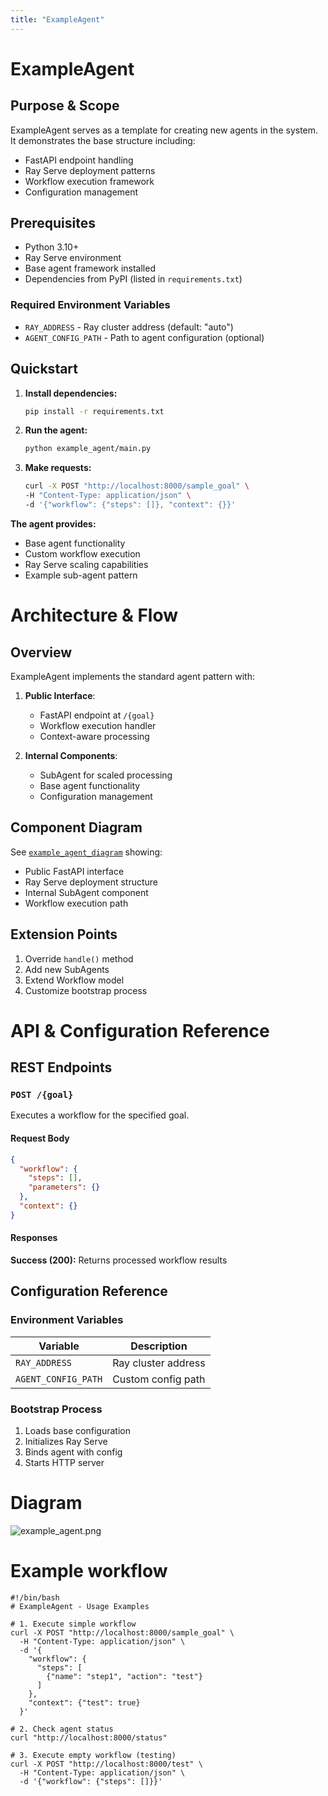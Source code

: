 ```yaml
---
title: "ExampleAgent"
---
```


# ExampleAgent

## Purpose & Scope
ExampleAgent serves as a template for creating new agents in the system. It demonstrates the base structure including:
- FastAPI endpoint handling
- Ray Serve deployment patterns
- Workflow execution framework
- Configuration management

## Prerequisites
- Python 3.10+
- Ray Serve environment
- Base agent framework installed
- Dependencies from PyPI (listed in `requirements.txt`)

### Required Environment Variables
- `RAY_ADDRESS` - Ray cluster address (default: "auto")
- `AGENT_CONFIG_PATH` - Path to agent configuration (optional)

## Quickstart
1. **Install dependencies:**
   ```bash
   pip install -r requirements.txt
   ```

2. **Run the agent:**
   ```bash
   python example_agent/main.py
   ```

3. **Make requests:**
   ```bash
   curl -X POST "http://localhost:8000/sample_goal" \
   -H "Content-Type: application/json" \
   -d '{"workflow": {"steps": []}, "context": {}}'
   ```

**The agent provides:**
- Base agent functionality
- Custom workflow execution
- Ray Serve scaling capabilities
- Example sub-agent pattern

# Architecture & Flow

## Overview
ExampleAgent implements the standard agent pattern with:

1. **Public Interface**:
   - FastAPI endpoint at `/{goal}`
   - Workflow execution handler
   - Context-aware processing

2. **Internal Components**:
   - SubAgent for scaled processing
   - Base agent functionality
   - Configuration management

## Component Diagram
See [`example_agent_diagram`](images/diagrams/example_agent.png) showing:
- Public FastAPI interface
- Ray Serve deployment structure
- Internal SubAgent component
- Workflow execution path

## Extension Points
1. Override `handle()` method
2. Add new SubAgents
3. Extend Workflow model
4. Customize bootstrap process

# API & Configuration Reference

## REST Endpoints

### `POST /{goal}`
Executes a workflow for the specified goal.

#### Request Body
```json
{
  "workflow": {
    "steps": [],
    "parameters": {}
  },
  "context": {}
}
```

#### Responses
**Success (200):**
Returns processed workflow results

## Configuration Reference

### Environment Variables
| Variable | Description |
|----------|-------------|
| `RAY_ADDRESS` | Ray cluster address |
| `AGENT_CONFIG_PATH` | Custom config path |

### Bootstrap Process
1. Loads base configuration
2. Initializes Ray Serve
3. Binds agent with config
4. Starts HTTP server


# Diagram

![example_agent.png](/img/example_agent.png)

# Example workflow
```
#!/bin/bash
# ExampleAgent - Usage Examples

# 1. Execute simple workflow
curl -X POST "http://localhost:8000/sample_goal" \
  -H "Content-Type: application/json" \
  -d '{
    "workflow": {
      "steps": [
        {"name": "step1", "action": "test"}
      ]
    },
    "context": {"test": true}
  }'

# 2. Check agent status
curl "http://localhost:8000/status"

# 3. Execute empty workflow (testing)
curl -X POST "http://localhost:8000/test" \
  -H "Content-Type: application/json" \
  -d '{"workflow": {"steps": []}}'
```